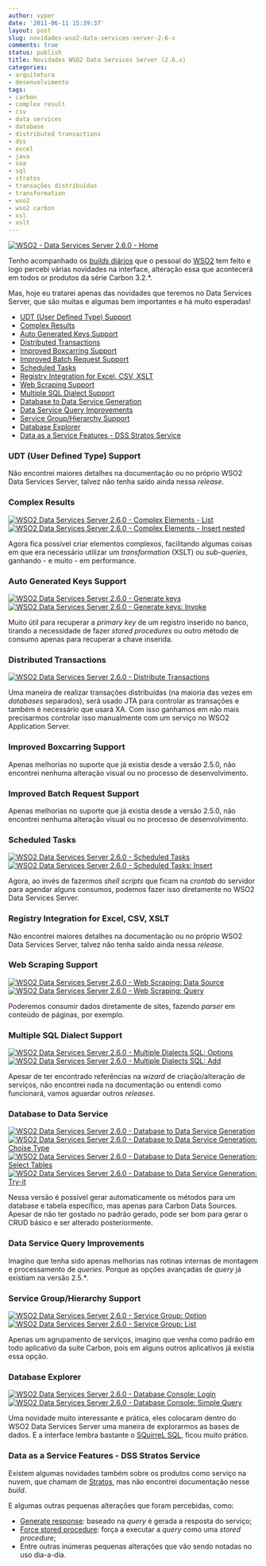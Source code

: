```yaml
---
author: vyper
date: '2011-06-11 15:39:37'
layout: post
slug: novidades-wso2-data-services-server-2-6-x
comments: true
status: publish
title: Novidades WSO2 Data Services Server (2.6.x)
categories:
- arquitetura
- desenvolvimento
tags:
- carbon
- complex result
- csv
- data services
- database
- distributed transactions
- dss
- excel
- java
- soa
- sql
- stratos
- transações distribuídas
- transformation
- wso2
- wso2 carbon
- xsl
- xslt
---
```


[![WSO2 - Data Services Server 2.6.0 - Home](http://assets.mcorp.com.br/wp-content/uploads/2011/06/wso2-data-services-server-2.6.0-home-300x159.png)](http://assets.mcorp.com.br/wp-content/uploads/2011/06/wso2-data-services-server-2.6.0-home.png)

Tenho acompanhado os [_builds_ diários](http://builder.wso2.org/~carbon/releases/carbon/3.2.0/) que o pessoal
do [WSO2](http://wso2.org/) tem feito e logo percebi várias novidades na
interface, alteração essa que acontecerá em todos or produtos da série Carbon
3.2.*.

Mas, hoje eu tratarei apenas das novidades que teremos no Data Services
Server, que são muitas e algumas bem importantes e há muito esperadas!

  * [UDT (User Defined Type) Support](/2011/06/novidades-wso2-data-services-server-2-6-x/#udt-support)
  * [Complex Results](/2011/06/novidades-wso2-data-services-server-2-6-x/#complex-results)
  * [Auto Generated Keys Support](/2011/06/novidades-wso2-data-services-server-2-6-x/#auto-generated-keys-support)
  * [Distributed Transactions](/2011/06/novidades-wso2-data-services-server-2-6-x/#distributed-transactions)
  * [Improved Boxcarring Support](/2011/06/novidades-wso2-data-services-server-2-6-x/#improved-boxcarring-support)
  * [Improved Batch Request Support](/2011/06/novidades-wso2-data-services-server-2-6-x/#improved-batch-request-support)
  * [Scheduled Tasks](/2011/06/novidades-wso2-data-services-server-2-6-x/#scheduled-tasks)
  * [Registry Integration for Excel, CSV, XSLT](/2011/06/novidades-wso2-data-services-server-2-6-x/#registry-integration)
  * [Web Scraping Support](/2011/06/novidades-wso2-data-services-server-2-6-x/#web-scraping-support)
  * [Multiple SQL Dialect Support](/2011/06/novidades-wso2-data-services-server-2-6-x/#multiple-sql-dialect-support)
  * [Database to Data Service Generation](/2011/06/novidades-wso2-data-services-server-2-6-x/#db-to-ds-generation)
  * [Data Service Query Improvements](/2011/06/novidades-wso2-data-services-server-2-6-x/#data-service-query-improvements)
  * [Service Group/Hierarchy Support](/2011/06/novidades-wso2-data-services-server-2-6-x/#service-group-hierarchy-support)
  * [Database Explorer](/2011/06/novidades-wso2-data-services-server-2-6-x/#database-explorer)
  * [Data as a Service Features - DSS Stratos Service](/2011/06/novidades-wso2-data-services-server-2-6-x/#dss-stratos-service)

### <a name="udt-support"></a>UDT (User Defined Type) Support

Não encontrei maiores detalhes na documentação ou no próprio WSO2 Data
Services Server, talvez não tenha saído ainda nessa _release_.

### <a name="complex-results"></a>Complex Results

[![WSO2 Data Services Server 2.6.0 - Complex Elements - List](http://assets.mcorp.com.br/wp-content/uploads/2011/06/wso2-data-services-server-2.6.0-complex-elements-list-150x150.png)](http://assets.mcorp.com.br/wp-content/uploads/2011/06/wso2-data-services-server-2.6.0-complex-elements-list.png) [![WSO2 Data Services Server 2.6.0 - Complex Elements - Insert nested](http://assets.mcorp.com.br/wp-content/uploads/2011/06/wso2-data-services-server-2.6.0-complex-elements-insert-nested-150x150.png)](http://assets.mcorp.com.br/wp-content/uploads/2011/06/wso2-data-services-server-2.6.0-complex-elements-insert-nested.png)

Agora fica possível criar elementos complexos, facilitando algumas coisas em
que era necessário utilizar um _transformation_ (XSLT) ou _sub-queries_,
ganhando - e muito - em performance.

### <a name="auto-generated-keys-support"></a>Auto Generated Keys Support

[![WSO2 Data Services Server 2.6.0 - Generate keys](http://assets.mcorp.com.br/wp-content/uploads/2011/06/wso2-data-services-server-2.6.0-generate-keys-150x150.png)](http://assets.mcorp.com.br/wp-content/uploads/2011/06/wso2-data-services-server-2.6.0-generate-keys.png) [![WSO2 Data Services Server 2.6.0 - Generate keys: Invoke](http://assets.mcorp.com.br/wp-content/uploads/2011/06/wso2-data-services-server-2.6.0-generate-keys-invoke-150x150.png)](http://assets.mcorp.com.br/wp-content/uploads/2011/06/wso2-data-services-server-2.6.0-generate-keys-invoke.png)

Muito útil para recuperar a _primary key_ de um registro inserido no banco,
tirando a necessidade de fazer _stored procedures_ ou outro método de consumo
apenas para recuperar a chave inserida.

### <a name="distributed-transactions"></a>Distributed Transactions

[![WSO2 Data Services Server 2.6.0 - Distribute Transactions](http://assets.mcorp.com.br/wp-content/uploads/2011/06/wso2-data-services-server-2.6.0-distribute-transactions-300x159.png)](http://assets.mcorp.com.br/wp-content/uploads/2011/06/wso2-data-services-server-2.6.0-distribute-transactions.png)

Uma maneira de realizar transações distribuídas (na maioria das vezes em
_databases_ separados), será usado JTA para controlar as transações e também é
necessário que usará XA. Com isso ganhamos em não mais precisarmos controlar
isso manualmente com um serviço no WSO2 Application Server.

### <a name="improved-boxcarring-support"></a>Improved Boxcarring Support

Apenas melhorias no suporte que já existia desde a versão 2.5.0, não encontrei
nenhuma alteração visual ou no processo de desenvolvimento.

### <a name="improved-batch-request-support"></a>Improved Batch Request Support

Apenas melhorias no suporte que já existia desde a versão 2.5.0, não encontrei
nenhuma alteração visual ou no processo de desenvolvimento.

### <a name="scheduled-tasks"></a>Scheduled Tasks

[![WSO2 Data Services Server 2.6.0 - Scheduled Tasks](http://assets.mcorp.com.br/wp-content/uploads/2011/06/wso2-data-services-server-2.6.0-scheduled-tasks-150x150.png)](http://assets.mcorp.com.br/wp-content/uploads/2011/06/wso2-data-services-server-2.6.0-scheduled-tasks.png) [![WSO2 Data Services Server 2.6.0 - Scheduled Tasks: Insert](http://assets.mcorp.com.br/wp-content/uploads/2011/06/wso2-data-services-server-2.6.0-scheduled-tasks-inserting-150x150.png)](http://assets.mcorp.com.br/wp-content/uploads/2011/06/wso2-data-services-server-2.6.0-scheduled-tasks-inserting.png)

Agora, ao invés de fazermos _shell scripts_ que ficam na _crontab_ do servidor
para agendar alguns consumos, podemos fazer isso diretamente no WSO2 Data
Services Server.

### <a name="registry-integration"></a>Registry Integration for Excel, CSV, XSLT

Não encontrei maiores detalhes na documentação ou no próprio WSO2 Data
Services Server, talvez não tenha saído ainda nessa _release_.

### <a name="web-scraping-support"></a>Web Scraping Support

[![WSO2 Data Services Server 2.6.0 - Web Scraping: Data Source](http://assets.mcorp.com.br/wp-content/uploads/2011/06/wso2-data-services-server-2.6.0-web-scraping-data-source-150x150.png)](http://assets.mcorp.com.br/wp-content/uploads/2011/06/wso2-data-services-server-2.6.0-web-scraping-data-source.png) [![WSO2 Data Services Server 2.6.0 - Web Scraping: Query](http://assets.mcorp.com.br/wp-content/uploads/2011/06/wso2-data-services-server-2.6.0-web-scraping-query-150x150.png)](http://assets.mcorp.com.br/wp-content/uploads/2011/06/wso2-data-services-server-2.6.0-web-scraping-query.png)

Poderemos consumir dados diretamente de sites, fazendo _parser_ em conteúdo de
páginas, por exemplo.

### <a name="multiple-sql-dialect-support"></a>Multiple SQL Dialect Support

[![WSO2 Data Services Server 2.6.0 - Multiple Dialects SQL: Options](http://assets.mcorp.com.br/wp-content/uploads/2011/06/wso2-data-services-server-2.6.0-dialects-options-150x150.png)](http://assets.mcorp.com.br/wp-content/uploads/2011/06/wso2-data-services-server-2.6.0-dialects-options.png) [![WSO2 Data Services Server 2.6.0 - Multiple Dialects SQL: Add](http://assets.mcorp.com.br/wp-content/uploads/2011/06/wso2-data-services-server-2.6.0-dialects-sql-add-150x150.png)](http://assets.mcorp.com.br/wp-content/uploads/2011/06/wso2-data-services-server-2.6.0-dialects-sql-add.png)

Apesar de ter encontrado referências na _wizard_ de criação/alteração de
serviços, não encontrei nada na documentação ou entendi como funcionará, vamos
aguardar outros _releases_.

### <a name="db-to-ds-generation"></a>Database to Data Service

[![WSO2 Data Services Server 2.6.0 - Database to Data Service Generation](http://assets.mcorp.com.br/wp-content/uploads/2011/06/wso2-data-services-server-2.6.0-db-to-ws-150x150.png)](http://assets.mcorp.com.br/wp-content/uploads/2011/06/wso2-data-services-server-2.6.0-db-to-ws.png) [![WSO2 Data Services Server 2.6.0 - Database to Data Service Generation: Choise Type](http://assets.mcorp.com.br/wp-content/uploads/2011/06/wso2-data-services-server-2.6.0-db-to-ws-choise-type-150x150.png)](http://assets.mcorp.com.br/wp-content/uploads/2011/06/wso2-data-services-server-2.6.0-db-to-ws-choise-type.png) [![WSO2 Data Services Server 2.6.0 - Database to Data Service Generation: Select Tables](http://assets.mcorp.com.br/wp-content/uploads/2011/06/wso2-data-services-server-2.6.0-db-to-ws-select-tables-150x150.png)](http://assets.mcorp.com.br/wp-content/uploads/2011/06/wso2-data-services-server-2.6.0-db-to-ws-select-tables.png) [![WSO2 Data Services Server 2.6.0 - Database to Data Service Generation: Try-it](http://assets.mcorp.com.br/wp-content/uploads/2011/06/wso2-data-services-server-2.6.0-db-to-ws-tryit-150x150.png)](http://assets.mcorp.com.br/wp-content/uploads/2011/06/wso2-data-services-server-2.6.0-db-to-ws-tryit.png)

Nessa versão é possível gerar automaticamente os métodos para um database e
tabela específico, mas apenas para Carbon Data Sources. Apesar de não ter
gostado no padrão gerado, pode ser bom para gerar o CRUD básico e ser alterado
posteriormente.

### <a name="data-service-query-improvements"></a>Data Service Query Improvements

Imagino que tenha sido apenas melhorias nas rotinas internas de montagem e
processamento de _queries_. Porque as opções avançadas de _query_ já existiam
na versão 2.5.*.

### <a name="service-group-hierarchy-support"></a>Service Group/Hierarchy Support

[![WSO2 Data Services Server 2.6.0 - Service Group: Option](http://assets.mcorp.com.br/wp-content/uploads/2011/06/wso2-data-services-server-2.6.0-group-option-150x150.png)](http://assets.mcorp.com.br/wp-content/uploads/2011/06/wso2-data-services-server-2.6.0-group-option.png)[![WSO2 Data Services Server 2.6.0 - Service Group: List](http://assets.mcorp.com.br/wp-content/uploads/2011/06/wso2-data-services-server-2.6.0-group-list-150x150.png)](http://assets.mcorp.com.br/wp-content/uploads/2011/06/wso2-data-services-server-2.6.0-group-list.png)

Apenas um agrupamento de serviços, imagino que venha como padrão em todo
aplicativo da suíte Carbon, pois em alguns outros aplicativos já existia essa
opção.

### <a name="database-explorer"></a>Database Explorer

[![WSO2 Data Services Server 2.6.0 - Database Console: Login](http://assets.mcorp.com.br/wp-content/uploads/2011/06/wso2-data-services-server-2.6.0-dbconsole-login-150x150.png)](http://assets.mcorp.com.br/wp-content/uploads/2011/06/wso2-data-services-server-2.6.0-dbconsole-login.png) [![WSO2 Data Services Server 2.6.0 - Database Console: Simple Query](http://assets.mcorp.com.br/wp-content/uploads/2011/06/wso2-data-services-server-2.6.0-dbconsole-simple-query-150x150.png)](http://assets.mcorp.com.br/wp-content/uploads/2011/06/wso2-data-services-server-2.6.0-dbconsole-simple-query.png)

Uma novidade muito interessante e prática, eles colocaram dentro do WSO2 Data
Services Server uma maneira de explorarmos as bases de dados. E a interface
lembra bastante o [SQuirreL SQL](http://www.squirrelsql.org/), ficou muito
prático.

### <a name="dss-stratos-service"></a>Data as a Service Features - DSS Stratos Service

Existem algumas novidades também sobre os produtos como serviço na nuvem, que
chamam de [Stratos](http://www.mcorp.com.br/2010/06/lancamento-do-wso2-stratos-alpha/), 
mas não encontrei documentação nesse _build_.

E algumas outras pequenas alterações que foram percebidas, como:

  * [Generate response](http://assets.mcorp.com.br/wp-content/uploads/2011/06/wso2-data-services-server-2.6.0-generate-response.png): baseado na _query_ é gerada a resposta do serviço;
  * [Force stored procedure](http://assets.mcorp.com.br/wp-content/uploads/2011/06/wso2-data-services-server-2.6.0-force-stored-procedure.png): força a executar a _query_ como uma _stored procedure_;
  * Entre outras inúmeras pequenas alterações que vão sendo notadas no uso dia-a-dia.
